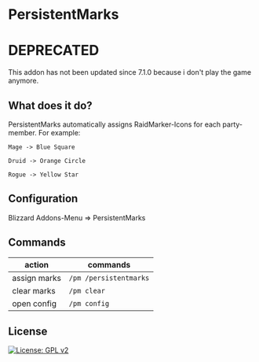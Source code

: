 # PersistentMarks
# DEPRECATED
This addon has not been updated since 7.1.0 because i don't play the game anymore.
## What does it do?
PersistentMarks automatically assigns RaidMarker-Icons for each party-member.
For example:
```
Mage -> Blue Square

Druid -> Orange Circle

Rogue -> Yellow Star
```
## Configuration
Blizzard Addons-Menu => PersistentMarks

## Commands

| action | commands |
|-----------|-----------|
| assign marks| ``/pm /persistentmarks`` |
| clear marks| ``/pm clear`` | 
| open config| ``/pm config`` | 

## License
[![License: GPL v2](https://img.shields.io/badge/License-GPL%20v2-blue.svg)](https://www.gnu.org/licenses/old-licenses/gpl-2.0.en.html)
